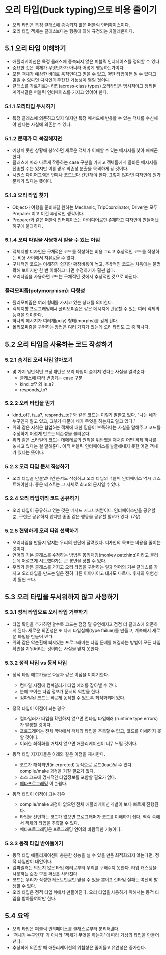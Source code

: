 # 오리 타입(Duck typing)으로 비용 줄이기
- 오리 타입은 특정 클래스에 종속되지 않은 퍼블릭 인터페이스이다.
- 오리 타입 객체는 클래스보다는 행동에 의해 규정되는 카멜레온이다.

## 5.1 오리 타입 이해하기
- 애플리케이션은 특정 클래스에 종속되지 않은 퍼블릭 인터페이스를 정의할 수 있다.
- 중요한 것은 객체가 무엇인가가 아니라 어떻게 행동하는가이다.
- 모든 객체가 예상한 바대로 움직인다고 믿을 수 있고, 어떤 타입이든 될 수 있다고 믿을 수 있다면 디자인의 무한한 가능성이 열릴 것이다.
- 클래스를 가로지르는 타입(across-class types) 오리타입은 명시적이고 정리된 계약서같은 퍼블릭 인터페이스를 가지고 있어야 한다.

### 5.1.1 오리타입 무시하기
- 특정 클래스에 의존하고 있지 않지만 특정 메서드에 반응할 수 있는 객체를 수신해야 한다는 사실에 의존할 수 있다.

### 5.1.2 문제가 더 복잡해지면
- 예상치 못한 상황에 봉착하면 새로운 객체가 이해할 수 있는 메시지를 찾아 해매곤 한다.
- 클래스에 따라 다르게 작동하는 case 구분을 가지고 객체들에게 올바른 메시지를 전송할 수는 있지만 이럴 경우 의존성 분출을 목격하게 될 것이다.
- 시퀀스 다이어그램은 언제나 코드보다 간단해야 한다. 그렇지 않다면 디자인에 뭔가 문제가 있다는 뜻이다.

### 5.1.3 오리 타입 찾기
- Object가 여행을 준비하길 원하는 Mechanic, TripCoordinator, Driver는 모두 Preparer 이고 이건 추상적인 생각이다.
- Preparer와 같은 퍼블릭 인터페이스는 아이디어로만 존재하고 디자인이 만들어낸 허구에 불과하다.

### 5.1.4 오리 타입을 사용해서 얻을 수 있는 이점
- 객체지향 디자인은 구체적은 코드를 작성하는 비용 그리고 추상적인 코드를 작성하는 비용 사이에서 자유로울 수 없다.
- 구체적인 코드는 이해하기 쉽지만 확장비용이 높고, 추상적인 코드는 처음에는 불명확해 보이지만 한 번 이해하고 나면 수정하기가 훨씬 쉽다.
- 오리타입을 사용하면 코드는 구체적인 것에서 추상적인 것으로 바뀐다.

### 폴리모피즘(polymorphism): 다형성
- 폴리모피즘은 여러 형태를 가지고 있는 상태를 의미한다.
- 객체지향 프로그래밍에서 폴리모피즘은 같은 메시지에 반응할 수 있는 여러 객체의 능력을 의미한다.
- 하나의 메시지가 여러개(poly) 형태(morphs)를 갖게 된다.
- 폴리모피즘을 구현하는 방법은 여러 가지가 있는데 오리 타입도 그 중 하나다. 

## 5.2 오리 타입을 사용하는 코드 작성하기

### 5.2.1 숨겨진 오리 타입 알아보기
- 몇 가지 일반적인 코딩 패턴은 오리 타입이 숨겨져 있다는 사실을 알려준다.
    - 클래스에 따라 변경되는 case 구분
    - kind_of? 와 is_a?
    - responds_to?
    
### 5.2.2 오리 타입을 믿기
- kind_of?, is_a?, responds_to? 와 같은 코드는 이렇게 말한고 있다. "나는 네가 누구인지 알고 있고, 그렇기 때문에 네가 무엇을 하는지도 알고 있다."
- 위와 같은 지식은 협업하는 객체에 대한 믿음이 부족하다는 사실을 말해주고 코드를 수정하기 어렵게 만드는 의존성을 불러온다.
- 위와 같은 스타일의 코드는 데메테르의 원칙을 위반했을 때처럼 어떤 객체 하나를 놓치고 있다는 걸 말해준다. 아직 퍼블릭 인터페이스를 발굴해내지 못한 어떤 객체가 있다는 뜻이다.

### 5.2.3 오리 타입 문서 작성하기
- 오리 타입을 만들었다면 문서도 작성하고 오리 타입의 퍼블릭 인터페이스 역시 테스트해야한다. 좋은 테스트는 그 자체로 최고의 문서일 수 있다.

### 5.2.4 오리 타입끼리 코드 공유하기
- 오리 타입이 공유하고 있는 것은 메서드 시그니처뿐이다. 인터페이스만을 공유할 뿐, 구현은 공유하지 않지만 종종 같은 행동을 공유할 필요가 있다. (7장)

### 5.2.5 현명하게 오리 타입 선택하기
- 오리타입을 만들지 말지는 우리의 판단에 달려있다. 디자인의 목표는 비용을 줄이는 것이다.
- 언어의 기본 클래스를 수정하는 방법은 몽키패칭(monkey patching)이라고 불리는데 어설프게 시도했다가는 큰 봉변을 당할 수 있다.
- 우리가 만든 클래스를 가지고 오리 타입을 구현하는 일과 언어의 기본 클래스를 가지고 오리타입을 만드는 일은 전혀 다른 이야기이고 대가도 다르다. 후자의 위험성이 훨씬 크다.

## 5.3 오리 타입을 무서워하지 않고 사용하기

### 5.3.1 정적 타입으로 오리 타입 거부하기
- 타입 확인을 추가하면 할수록 코드는 점점 덜 유연해지고 점점 더 클래스에 의존하게 된다. 새로운 의존성은 또 다시 타입실패(type failure)를 만들고, 계속해서 새로운 타입을 만들어 낸다
- 위와 같은 악순환에 빠져있는 프로그래머는 타입 문제를 해결하는 방법이 모든 타입 확인을 지워버리는 것이라는 사실을 믿지 못한다.

### 5.3.2 정적 타입 vs 동적 타입
- 정적 타입 애호가들은 다음과 같은 이점을 이야기한다.
  - 컴파일 시점에 컴파일러가 타입 에러를 잡아낼 수 있다.
  - 눈에 보이는 타입 정보가 문서의 역할을 한다.
  - 컴파일된 코드는 빠르게 동작할 수 있도록 최적화되어 있다.
  
- 정적 타입이 이점이 되는 경우
  - 컴파일러가 타입을 확인하지 않으면 런타임 타입에러 (runtime type errors)가 발생할 것이다.
  - 프로그래머는 전체 맥락에서 객체의 타입을 추측할 수 없고, 코드를 이해하지 못할 것이다.
  - 이러한 최적화를 거치지 않으면 애플리케이션이 너무 느릴 것이다.
  
- 동적 타입 지지자들은 아래와 같은 이점을 제시한다.
  - 코드가 해석되면(interpreted) 동적으로 로드(load)될 수 있다. compile/make 과정을 거칠 필요가 없다.
  - 소스 코드에 명시적인 타입정보를 포함할 필요가 없다.
  - [메타프로그래밍](https://ko.wikipedia.org/wiki/%EB%A9%94%ED%83%80%ED%94%84%EB%A1%9C%EA%B7%B8%EB%9E%98%EB%B0%8D) 이 손쉽다.
  
- 동적 타입이 이점이 되는 경우
  - compile/make 과정이 없으면 전체 애플리케이션 개발이 보다 빠르게 진행된다.
  - 타입을 선언하는 코드가 없으면 프로그래머가 코드를 이해하기 쉽다. 맥락 속에서 객체의 타입을 추측할 수 있다.
  - 메타프로그래밍은 프로그래밍 언어의 바람직한 기능이다.

### 5.3.3 동적 타입 받아들이기
- 동적 타입 애플리케이션이 충분한 성능을 낼 수 있을 만큼 최적화되지 않는다면, 정적 타입만이 대안이다.
- 컴파일러는 의도치 않은 타입 에러로부터 우리를 구해주지 못한다. 타입 캐스팅을 사용하는 순간 모든 확신은 사라진다.
- 코드는 우리가 작성한 테스트만큼만 믿을 수 있을 뿐이고 런타임 실패는 여전히 발생할 수 있다.
- 오리 타입은 정적 타입 위에서 만들어진다. 오리 타입을 사용하기 위해서는 동적 타입을 받아들여야만 한다.

## 5.4 요약
- 오리 타입은 퍼블릭 인터페이스를 클래스로부터 분리해낸다.
- '객체가 누구인지' 가 아니라 '객체가 무엇을 하는지' 에 따라 가상의 타입을 만들어 낸다.
- 추상화에 의존할 때 애플리케이션의 위험성은 줄어들고 유연성은 증가한다.